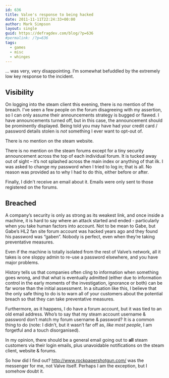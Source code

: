 ```yaml
---
id: 636
title: Valve's response to being hacked
date: 2011-11-11T22:24:33+00:00
author: Mark Simpson
layout: single
guid: https://defragdev.com/blog/?p=636
#permalink: /?p=636
tags:
  - games
  - misc
  - whinges
---
```

... was very, very disappointing. I’m somewhat befuddled by the extremely low key response to the incident. 

## Visibility

On logging into the steam client this evening, there is no mention of the breach. I’ve seen a few people on the forum disagreeing with my assertion, so I can only assume their announcements strategy is bugged or flawed. I have announcements turned off, but in this case, the announcement should be prominently displayed. Being told you may have had your credit card / password details stolen is _not_ something I ever want to opt-out of.

There is no mention on the steam website.

There is no mention on the steam forums except for a tiny security announcement across the top of each individual forum. It is tucked away out of sight – it’s not splashed across the main index or anything of that ilk. I was asked to change my password when I tried to log in; that is all. No reason was provided as to why I had to do this, either before or after.

Finally, I didn't receive an email about it. Emails were only sent to those registered on the forums. 

## Breached

A company’s security is only as strong as its weakest link, and once inside a machine, it is hard to say where an attack started and ended - particularly when you take human factors into account. Not to be mean to Gabe, but Gabe’s HL2 fan site forum account was hacked years ago and they found his password was “gaben”. Nobody is perfect, even when they’re taking preventative measures.

Even if the machine is totally isolated from the rest of Valve’s network, all it takes is one sloppy admin to re-use a password elsewhere, and you have major problems. 

History tells us that companies often cling to information when something goes wrong, and that what is eventually admitted (either due to information control in the early moments of the investigation, ignorance or both) can be far worse than the initial assessment. In a situation like this, I believe that the only safe thing to do is to warn all of your customers about the potential breach so that they can take preventative measures.

Furthermore, as it happens, I do have a forum account, but it was tied to an old email address. Who’s to say that my steam account username & password don’t match my forum username & password? It is a common thing to do (note: I didn’t, but it wasn’t far off as, _like most people_, I am forgetful and a touch disorganised).

In my opinion, there should be a general email going out to **all** steam customers via their login emails, plus unavoidable notifications on the steam client, website & forums.

So how did I find out? <http://www.rockpapershotgun.com/> was the messenger for me, not Valve itself. Perhaps I am the exception, but I somehow doubt it.